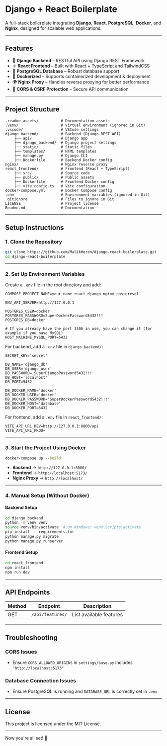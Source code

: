 # **Django + React Boilerplate**

A full-stack boilerplate integrating **Django**, **React**, **PostgreSQL**, **Docker**, and **Nginx**, designed for scalable web applications.

---

## **Features**
- 🐍 **Django Backend** – RESTful API using Django REST Framework
- ⚛️ **React Frontend** – Built with React + TypeScript and TailwindCSS
- 🐘 **PostgreSQL Database** – Robust database support
- 🐳 **Dockerized** – Supports containerized development & deployment
- 🌍 **Nginx Proxy** – Handles reverse proxying for better performance
- 🔐 **CORS & CSRF Protection** – Secure API communication

---

## **Project Structure**
```
.readme_assets/          # Documentation assets
.venv/                   # Virtual environment (ignored in Git)
.vscode/                 # VSCode settings
django_backend/          # Backend (Django REST API)
    ├── api/             # Django app
    ├── django_backend/  # Django project settings
    ├── static/          # Static files
    ├── templates/       # HTML templates
    ├── manage.py        # Django CLI
    ├── Dockerfile       # Backend Docker config
nginx/                   # Nginx reverse proxy
react_frontend/          # Frontend (React + TypeScript)
    ├── src/             # Source code
    ├── public/          # Public assets
    ├── Dockerfile       # Frontend Docker config
    ├── vite.config.ts   # Vite configuration
docker-compose.yml       # Docker Compose config
.env                     # Environment variables (ignored in Git)
.gitignore               # Files to ignore in Git
LICENSE                  # Project license
Readme.md                # Documentation
```

---

## **Setup Instructions**

### **1. Clone the Repository**
```sh
git clone https://github.com/MalikHeron/django-react-boilerplate.git
cd django-react-boilerplate
```

---

### **2. Set Up Environment Variables**
Create a `.env` file in the root directory and add:
```
COMPOSE_PROJECT_NAME=your_name_react_django_nginx_postgresql

ENV_API_SERVER=http://127.0.0.1

POSTGRES_USER=docker
POSTGRES_PASSWORD=SuperDockerPassword5432!!!
POSTGRES_DB=docker

# If you already have the port 3306 in use, you can change it (for example if you have MySQL)
HOST_MACHINE_MYSQL_PORT=5432
```
For backend, add a `.env` file in `django_backend/`:
```
SECRET_KEY='secret'

DB_NAME='django_db'
DB_USER='django_user'
DB_PASSWORD='SuperDjangoPassword5432!!!'
DB_HOST='localhost'
DB_PORT=5432

DB_DOCKER_NAME='docker'
DB_DOCKER_USER='docker'
DB_DOCKER_PASSWORD='SuperDockerPassword5432!!!'
DB_DOCKER_HOST='database'
DB_DOCKER_PORT=5432
```
For frontend, add a `.env` file in `react_frontend/`:
```
VITE_API_URL_DEV=http://127.0.0.1:8000/api
VITE_API_URL_PROD=
```

---

### **3. Start the Project Using Docker**
```sh
docker-compose up --build
```
- **Backend** → `http://127.0.0.1:8000/`
- **Frontend** → `http://localhost:5173/`
- **Nginx Proxy** → `http://localhost/`

---

### **4. Manual Setup (Without Docker)**

#### **Backend Setup**
```sh
cd django_backend
python -m venv venv
source venv/bin/activate  # On Windows: venv\Scripts\activate
pip install -r requirements.txt
python manage.py migrate
python manage.py runserver
```

#### **Frontend Setup**
```sh
cd react_frontend
npm install
npm run dev
```

---

## **API Endpoints**
| Method | Endpoint              | Description                 |
|--------|-----------------------|-----------------------------|
| GET    | `/api/features/`      | List available features    |

---

## **Troubleshooting**
### **CORS Issues**
- Ensure `CORS_ALLOWED_ORIGINS` in `settings/base.py` includes `"http://localhost:5173"`

### **Database Connection Issues**
- Ensure PostgreSQL is running and `DATABASE_URL` is correctly set in `.env`

---

## **License**
This project is licensed under the MIT License.

---

Now you're all set! 🚀